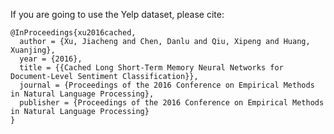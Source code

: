 If you are going to use the Yelp dataset, please cite:

    @InProceedings{xu2016cached,
      author = {Xu, Jiacheng and Chen, Danlu and Qiu, Xipeng and Huang, Xuanjing},
      year = {2016},
      title = {{Cached Long Short-Term Memory Neural Networks for Document-Level Sentiment Classification}},
      journal = {Proceedings of the 2016 Conference on Empirical Methods in Natural Language Processing},
      publisher = {Proceedings of the 2016 Conference on Empirical Methods in Natural Language Processing}
    }